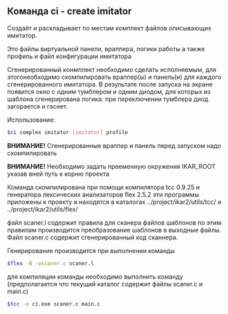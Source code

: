 ## Команда ci - create imitator

Создаёт и раскладывает по местам комплект файлов 
описывающих имитатор.

Это файлы виртуальной панели, враппера, логики работы
а также профиль и файл конфигурации имитатора

Сгенерированный конмплект необходимо сделать исполняемым, 
для этогонеобходимо скомпилировать враппер(ы) и панель(и) для
каждого сгенерированного имитатора. В результате после
запуска на экране появится окно с одним тумблером и одним
диодом, для которых из шаблона сгенерирована логика:
при переключении тумблера диод загорается и гаснет.


Использование:
```bash
$ci complex imitator [imitator] profile
```
**ВНИМАНИЕ!** Сгенерированные враппер и панель перед запуском надо скомпилировать

**ВНИМАНИЕ!** Необходимо задать прееменную окружения IKAR_ROOT указав вней путь к корню проекта

Команда скомпилирована при помощи компилятора tcc 0.9.25
и генератора лексических анализаторов flex 2.5.2
эти программы приложены к проекту и находятся в каталогах 
../project/ikar2/utils/tcc/ и 
../project/ikar2/utils/flex/


файл scaner.l содержит правила для сканера файлов шаблонов
по этим правилам производится преобразование шаблонов в выходные 
файлы. Файл scaner.c содержит сгенерированный код сканнера.

Генерирование производится при выполнении команды
```bash
$flex -B -oscaner.c scaner.l
```
для компиляции команды необходимо выполнить команду
(предполагается что текущий каталог содержит файлы scaner.c и main.c)
```bash
$tcc -o ci.exe scaner.c main.c
```
